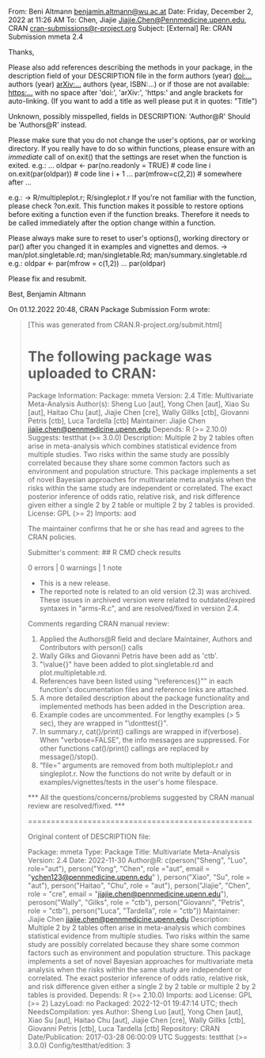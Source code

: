 From: Beni Altmann <benjamin.altmann@wu.ac.at>
Date: Friday, December 2, 2022 at 11:26 AM
To: Chen, Jiajie <Jiajie.Chen@Pennmedicine.upenn.edu>, CRAN <cran-submissions@r-project.org>
Subject: [External] Re: CRAN Submission mmeta 2.4

Thanks,

Please also add references describing the methods in your package, in
the description field of your DESCRIPTION file in the form
authors (year) <doi:...>
authors (year) <arXiv:...>
authors (year, ISBN:...)
or if those are not available: <https:...>
with no space after 'doi:', 'arXiv:', 'https:' and angle brackets for
auto-linking. (If you want to add a title as well please put it in
quotes: "Title")

Unknown, possibly misspelled, fields in DESCRIPTION:
     'Author@R'
Should be 'Authors@R' instead.

Please make sure that you do not change the user's options, par or
working directory. If you really have to do so within functions, please
ensure with an *immediate* call of on.exit() that the settings are reset
when the function is exited.
e.g.:
...
oldpar <- par(no.readonly = TRUE) # code line i
on.exit(par(oldpar)) # code line i + 1
...
par(mfrow=c(2,2)) # somewhere after
...

e.g.: -> R/multipleplot.r;  R/singleplot.r
If you're not familiar with the function, please check ?on.exit. This
function makes it possible to restore options before exiting a function
even if the function breaks. Therefore it needs to be called immediately
after the option change within a function.

Please always make sure to reset to user's options(), working directory
or par() after you changed it in examples and vignettes and demos. -> 
man/plot.singletable.rd; man/singletable.Rd; man/summary.singletable.rd
e.g.:
oldpar <- par(mfrow = c(1,2))
...
par(oldpar)

Please fix and resubmit.

Best,
Benjamin Altmann

On 01.12.2022 20:48, CRAN Package Submission Form wrote:
> [This was generated from CRAN.R-project.org/submit.html]
>
> The following package was uploaded to CRAN:
> ===========================================
>
> Package Information:
> Package: mmeta
> Version: 2.4
> Title: Multivariate Meta-Analysis
> Author(s): Sheng Luo [aut], Yong Chen [aut], Xiao Su [aut], Haitao Chu
>    [aut], Jiajie Chen [cre], Wally Gillks [ctb], Giovanni Petris
>    [ctb], Luca Tardella [ctb]
> Maintainer: Jiajie Chen <jiajie.chen@pennmedicine.upenn.edu>
> Depends: R (>= 2.10.0)
> Suggests: testthat (>= 3.0.0)
> Description: Multiple 2 by 2 tables often arise in meta-analysis which
>    combines statistical evidence from multiple studies. Two
>    risks within the same study are possibly correlated because
>    they share some common factors such as environment and
>    population structure. This package implements a set of novel
>    Bayesian approaches for multivariate meta analysis when the
>    risks within the same study are independent or correlated.
>    The exact posterior inference of odds ratio, relative risk,
>    and risk difference given either a single 2 by 2 table or
>    multiple 2 by 2 tables is provided.
> License: GPL (>= 2)
> Imports: aod
>
>
> The maintainer confirms that he or she
> has read and agrees to the CRAN policies.
>
> Submitter's comment: ## R CMD check results
>
> 0 errors | 0 warnings | 1
>    note
>
> * This is a new release.
> * The reported note is
>    related to an old version (2.3) was archived. These
>    issues in archived version were related to
>    outdated/expired syntaxes in "arms-R.c", and are
>    resolved/fixed in version 2.4.
>
> Comments regarding
>    CRAN manual review:
>
> 1. Applied the Authors@R field
>    and declare Maintainer, Authors and Contributors with
>    person() calls
> 2. Wally Gilks and Giovanni Petris
>    have been add as 'ctb'.
> 3. "\value{}" have been added
>    to plot.singletable.rd and plot.multipletable.rd.
> 4.
>    References have been listed using "\references{}"" in
>    each function's documentation files and reference
>    links are attached.
> 5. A more detailed description
>    about the package functionality and implemented
>    methods has been added in the Description area.
> 6.
>    Example codes are uncommented. For lengthy examples
>    (> 5 sec), they are wrapped in "\donttest{}".
> 7. In
>    summary.r, cat()/print() callings are wrapped in
>    if(verbose). When "verbose=FALSE", the info messages
>    are suppressed. For other functions cat()/print()
>    callings are replaced by message()/stop().
> 8.
>    “file=” arguments are removed from both
>    multipleplot.r and singleplot.r. Now the functions do
>    not write by default or in
> examples/vignettes/tests
>    in the user's home filespace.
>
> *** All the
>    questions/concerns/problems suggested by CRAN manual
>    review are resolved/fixed. ***
>
>  
>
> =================================================
>
> Original content of DESCRIPTION file:
>
> Package: mmeta
> Type: Package
> Title: Multivariate Meta-Analysis
> Version: 2.4
> Date: 2022-11-30
> Author@R: c(person("Sheng", "Luo", role="aut"), person("Yong", "Chen",
>          role ="aut", email = "ychen123@pennmedicine.upenn.edu" ),
>          person("Xiao", "Su", role = "aut"), person("Haitao", "Chu",
>          role = "aut"), person("Jiajie", "Chen", role = "cre", email =
>          "jiajie.chen@pennmedicine.upenn.edu"), peroson("Wally",
>          "Gilks", role = "ctb"), person("Giovanni", "Petris", role =
>          "ctb"), person("Luca", "Tardella", role = "ctb"))
> Maintainer: Jiajie Chen <jiajie.chen@pennmedicine.upenn.edu>
> Description: Multiple 2 by 2 tables often arise in meta-analysis which combines statistical evidence from multiple studies. Two risks within the same study are possibly correlated because they share some common factors such as environment and population structure. This package implements a set of novel Bayesian approaches for multivariate meta analysis when the risks within the same study are independent or correlated.  The exact posterior inference of odds ratio, relative risk, and risk difference given either a single 2 by 2 table or multiple 2 by 2 tables is provided.
> Depends: R (>= 2.10.0)
> Imports: aod
> License: GPL (>= 2)
> LazyLoad: no
> Packaged: 2022-12-01 19:47:14 UTC; thech
> NeedsCompilation: yes
> Author: Sheng Luo [aut],
>    Yong Chen [aut],
>    Xiao Su [aut],
>    Haitao Chu [aut],
>    Jiajie Chen [cre],
>    Wally Gillks [ctb],
>    Giovanni Petris [ctb],
>    Luca Tardella [ctb]
> Repository: CRAN
> Date/Publication: 2017-03-28 06:00:09 UTC
> Suggests: testthat (>= 3.0.0)
> Config/testthat/edition: 3
>